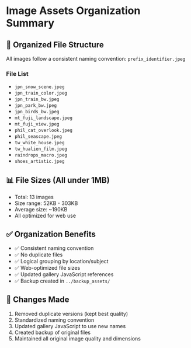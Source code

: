 # Image Assets Organization Summary

## 📁 Organized File Structure

All images follow a consistent naming convention: `prefix_identifier.jpeg`

### File List
- `jpn_snow_scene.jpeg`
- `jpn_train_color.jpeg`
- `jpn_train_bw.jpeg`
- `jpn_park_bw.jpeg`
- `jpn_birds_bw.jpeg`
- `mt_fuji_landscape.jpeg`
- `mt_fuji_view.jpeg`
- `phil_cat_overlook.jpeg`
- `phil_seascape.jpeg`
- `tw_white_house.jpeg`
- `tw_hualien_film.jpeg`
- `raindrops_macro.jpeg`
- `shoes_artistic.jpeg`

## 📊 File Sizes (All under 1MB)
- Total: 13 images
- Size range: 52KB - 303KB
- Average size: ~190KB
- All optimized for web use

## ✅ Organization Benefits
- ✅ Consistent naming convention
- ✅ No duplicate files
- ✅ Logical grouping by location/subject
- ✅ Web-optimized file sizes
- ✅ Updated gallery JavaScript references
- ✅ Backup created in `../backup_assets/`

## 🔄 Changes Made
1. Removed duplicate versions (kept best quality)
2. Standardized naming convention
3. Updated gallery JavaScript to use new names
4. Created backup of original files
5. Maintained all original image quality and dimensions

